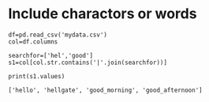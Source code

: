 # Include charactors or words

```
df=pd.read_csv('mydata.csv')
col=df.columns

searchfor=['hel','good']
s1=col[col.str.contains('|'.join(searchfor))]

print(s1.values)
```
```
['hello', 'hellgate', 'good_morning', 'good_afternoon']
```
